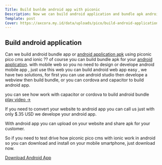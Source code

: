 ```yaml
---
Title: Build bunlde android app with piconic
Description: Now we can build android application and bundle apk android with piconic.
Template: post
Cover: https://axcora.my.id/data/uploads/pico/build-android-application-with-pico-cms-and-ionic.jpg
---
```


## Build android application

Can we build android bundle app or [android application apk](https://axcora.my.id/piconic/demo/android) using piconic pico cms and ionic ?? of course you can build bundle apk for your [android application](https://axcora.my.id/piconic/demo/android). with mobile web so you no need to design or develope android mobile app , just use this web you can build android web app easy , we have two solutions, for first you can use android studio then develope a webview then build bundle, or you can cordova and capacitor to build android app. 

you can see how work with capacitor or cordova to build android bundle [play video →](https://www.youtube.com/watch?v=nG-upQvBAHc)

If you need to convert your website to android app you can call us just with only $.35 USD we develope your android app.

With android app you can upload on your website and share apk for your customer.

So if you need to test drive how piconic pico cms with ionic work in android so you can download and install on your mobile smartphone, just download now.

[Download Android App](https://axcora.my.id/piconic/demo/piconic.apk)